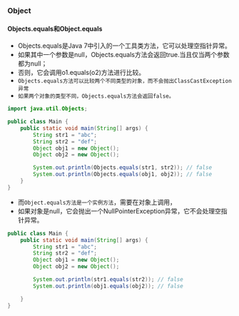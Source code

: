 ### Object


#### Objects.equals和Object.equals
* Objects.equals是Java 7中引入的一个工具类方法，它可以处理空指针异常。
* 如果其中一个参数是null，Objects.equals方法会返回true.当且仅当两个参数都为null；
* 否则，它会调用o1.equals(o2)方法进行比较。
* `Objects.equals方法可以比较两个不同类型的对象，而不会抛出ClassCastException异常`
* `如果两个对象的类型不同，Objects.equals方法会返回false。`
```java
import java.util.Objects;

public class Main {
    public static void main(String[] args) {
        String str1 = "abc";
        String str2 = "def";
        Object obj1 = new Object();
        Object obj2 = new Object();

        System.out.println(Objects.equals(str1, str2)); // false
        System.out.println(Objects.equals(obj1, obj2)); // false
    }
}
```

* 而`Object.equals方法是一个实例方法`，需要在对象上调用，
* 如果对象是null，它会抛出一个NullPointerException异常，它不会处理空指针异常。
```java
public class Main {
    public static void main(String[] args) {
        String str1 = "abc";
        String str2 = "def";
        Object obj1 = new Object();
        Object obj2 = new Object();

        System.out.println(str1.equals(str2)); // false
        System.out.println(obj1.equals(obj2)); // false

    }
}
```







